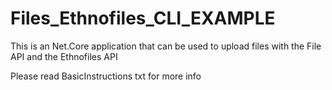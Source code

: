 # Files_Ethnofiles_CLI_EXAMPLE
This is an Net.Core application that can be used to upload files with the File API and the Ethnofiles API

Please read BasicInstructions txt for more info 
